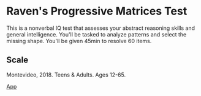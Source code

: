 # Raven's Progressive Matrices Test
This is a nonverbal IQ test that assesses your abstract reasoning skills and general intelligence.
You'll be tasked to analyze patterns and select the missing shape. You'll be given 45min to resolve 60 items.

## Scale
Montevideo, 2018. Teens & Adults. Ages 12-65.

[App](/monolith.html)

